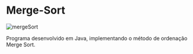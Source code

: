 # Merge-Sort
![mergeSort](https://user-images.githubusercontent.com/121234114/218274326-9492321e-cb30-4c8f-8ebf-647c15964ef4.png)

Programa desenvolvido em Java, implementando o método de ordenação Merge Sort.
